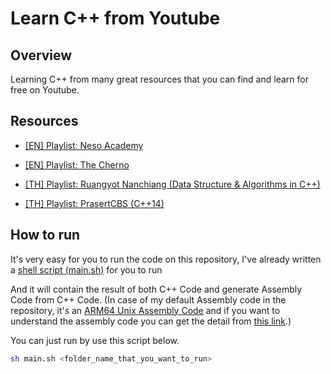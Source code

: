 # Learn C++ from Youtube

## Overview

Learning C++ from many great resources that you can find and learn for free on Youtube.

## Resources

- [[EN] Playlist: Neso Academy](https://www.youtube.com/playlist?list=PLBlnK6fEyqRh6isJ01MBnbNpV3ZsktSyS)

- [[EN] Playlist: The Cherno](https://www.youtube.com/playlist?list=PLlrATfBNZ98dudnM48yfGUldqGD0S4FFb)

- [[TH] Playlist: Ruangyot Nanchiang (Data Structure & Algorithms in C++)](https://www.youtube.com/playlist?list=PLUg0hJGmtzyqL2Fjgd5beZ1S_itntqWH_)

- [[TH] Playlist: PrasertCBS (C++14)](https://www.youtube.com/playlist?list=PLoTScYm9O0GEfZwqM2KyCBcPTVsc6cU_i)

## How to run

It's very easy for you to run the code on this repository, I've already written a [shell script (main.sh)](https://github.com/LebrancWorkshop/Learn-CPP-from-Youtube/blob/main/main.sh) for you to run  

And it will contain the result of both C++ Code and generate Assembly Code from C++ Code. (In case of my default Assembly code in the repository, it's an [ARM64 Unix Assembly Code](https://github.com/LebrancWorkshop/Learn-CPP-from-Youtube/search?l=Unix+Assembly) and if you want to understand the assembly code you can get the detail from [this link](https://modexp.wordpress.com/2018/10/30/arm64-assembly/).)

You can just run by use this script below.

```bash
sh main.sh <folder_name_that_you_want_to_run>
```
